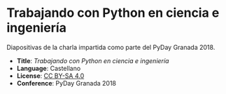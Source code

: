 # Trabajando con Python en ciencia e ingeniería

Diapositivas de la charla impartida como parte del PyDay Granada 2018.

- **Title**: *Trabajando con Python en ciencia e ingeniería*
- **Language**: Castellano
- **License**: [CC BY-SA 4.0](http://creativecommons.org/licenses/by-sa/4.0/)
- **Conference**: PyDay Granada 2018
